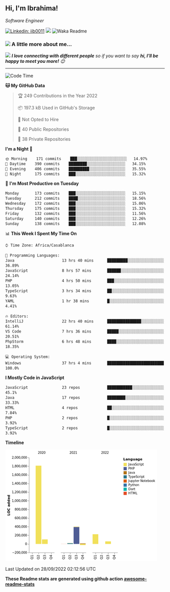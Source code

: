 <h2>Hi, I'm Ibrahima! </h2>
<p><em>Software Engineer 
</em></p>


[![Linkedin: iib0011](https://img.shields.io/badge/-iib0011-blue?style=flat-square&logo=Linkedin&logoColor=white&link=https://www.linkedin.com/in/iib0011/)](https://www.linkedin.com/in/iib0011/)
![](https://visitor-badge.glitch.me/badge?page_id=iib0011)
![Waka Readme](https://github.com/iib0011/iib0011/workflows/Waka%20Readme/badge.svg)


### <img src="https://media.giphy.com/media/VgCDAzcKvsR6OM0uWg/giphy.gif" width="50"> A little more about me...  


<img src="https://media.giphy.com/media/LnQjpWaON8nhr21vNW/giphy.gif" width="60"> <em><b>I love connecting with different people</b> so if you want to say <b>hi, I'll be happy to meet you more!</b> 😊</em>

---
<!--START_SECTION:waka-->
![Code Time](http://img.shields.io/badge/Code%20Time-1%2C150%20hrs%2017%20mins-blue)

**🐱 My GitHub Data** 

> 🏆 249 Contributions in the Year 2022
 > 
> 📦 197.3 kB Used in GitHub's Storage 
 > 
> 🚫 Not Opted to Hire
 > 
> 📜 40 Public Repositories 
 > 
> 🔑 38 Private Repositories  
 > 
**I'm a Night 🦉** 

```text
🌞 Morning    171 commits    ███░░░░░░░░░░░░░░░░░░░░░░   14.97% 
🌆 Daytime    390 commits    ████████░░░░░░░░░░░░░░░░░   34.15% 
🌃 Evening    406 commits    █████████░░░░░░░░░░░░░░░░   35.55% 
🌙 Night      175 commits    ███░░░░░░░░░░░░░░░░░░░░░░   15.32%

```
📅 **I'm Most Productive on Tuesday** 

```text
Monday       173 commits    ███░░░░░░░░░░░░░░░░░░░░░░   15.15% 
Tuesday      212 commits    ████░░░░░░░░░░░░░░░░░░░░░   18.56% 
Wednesday    172 commits    ███░░░░░░░░░░░░░░░░░░░░░░   15.06% 
Thursday     175 commits    ███░░░░░░░░░░░░░░░░░░░░░░   15.32% 
Friday       132 commits    ███░░░░░░░░░░░░░░░░░░░░░░   11.56% 
Saturday     140 commits    ███░░░░░░░░░░░░░░░░░░░░░░   12.26% 
Sunday       138 commits    ███░░░░░░░░░░░░░░░░░░░░░░   12.08%

```


📊 **This Week I Spent My Time On** 

```text
⌚︎ Time Zone: Africa/Casablanca

💬 Programming Languages: 
Java                     13 hrs 40 mins      █████████░░░░░░░░░░░░░░░░   36.89% 
JavaScript               8 hrs 57 mins       ██████░░░░░░░░░░░░░░░░░░░   24.14% 
PHP                      4 hrs 50 mins       ███░░░░░░░░░░░░░░░░░░░░░░   13.05% 
TypeScript               3 hrs 34 mins       ██░░░░░░░░░░░░░░░░░░░░░░░   9.63% 
YAML                     1 hr 38 mins        █░░░░░░░░░░░░░░░░░░░░░░░░   4.41%

🔥 Editors: 
IntelliJ                 22 hrs 40 mins      ███████████████░░░░░░░░░░   61.14% 
VS Code                  7 hrs 36 mins       █████░░░░░░░░░░░░░░░░░░░░   20.51% 
PhpStorm                 6 hrs 48 mins       ████░░░░░░░░░░░░░░░░░░░░░   18.35%

💻 Operating System: 
Windows                  37 hrs 4 mins       █████████████████████████   100.0%

```

**I Mostly Code in JavaScript** 

```text
JavaScript               23 repos            ███████████░░░░░░░░░░░░░░   45.1% 
Java                     17 repos            ████████░░░░░░░░░░░░░░░░░   33.33% 
HTML                     4 repos             ██░░░░░░░░░░░░░░░░░░░░░░░   7.84% 
PHP                      2 repos             █░░░░░░░░░░░░░░░░░░░░░░░░   3.92% 
TypeScript               2 repos             █░░░░░░░░░░░░░░░░░░░░░░░░   3.92%

```


**Timeline**

![Chart not found](https://raw.githubusercontent.com/iib0011/iib0011/master/charts/bar_graph.png) 


 Last Updated on 28/09/2022 02:12:56 UTC
<!--END_SECTION:waka-->

**These Readme stats are generated using github action [awesome-readme-stats](https://github.com/iib0011/waka-readme-stats)**
